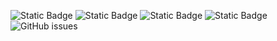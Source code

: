 ![Static Badge](https://img.shields.io/badge/blacklists-60-000000) ![Static Badge](https://img.shields.io/badge/blacklisted-3179793-cc0000) ![Static Badge](https://img.shields.io/badge/whitelisted-2244-00CC00) ![Static Badge](https://img.shields.io/badge/streaming_blacklist-28107-000000) ![GitHub issues](https://img.shields.io/github/issues/fabriziosalmi/blacklists)
